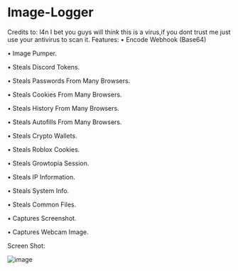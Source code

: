 # Image-Logger
Credits to: l4n
I bet you guys will think this is a virus,if you dont trust me just use your antivirus to scan it.
Features: 
• Encode Webhook (Base64)

• Image Pumper.

• Steals Discord Tokens.

• Steals Passwords From Many Browsers.

• Steals Cookies From Many Browsers.

• Steals History From Many Browsers.

• Steals Autofills From Many Browsers.


• Steals Crypto Wallets.

• Steals Roblox Cookies.

• Steals Growtopia Session.

• Steals IP Information.

• Steals System Info.

• Steals Common Files.

• Captures Screenshot.

• Captures Webcam Image.

Screen Shot:

 ![image](https://github.com/repxc/Image-Logger/assets/142680999/c66b3194-08c0-4ec3-b9c9-026e8efe8aa3)
